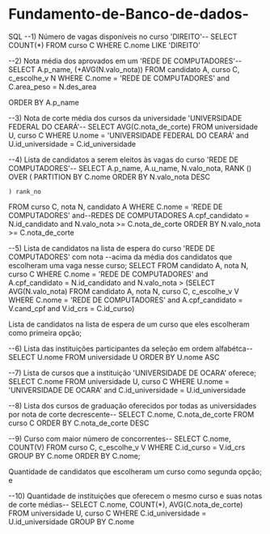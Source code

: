 # Fundamento-de-Banco-de-dados-
SQL
--1) Número de vagas disponíveis no curso 'DIREITO'--
SELECT COUNT(*)
FROM curso C
WHERE C.nome LIKE 'DIREITO'

--2) Nota média dos aprovados em um 'REDE DE COMPUTADORES'--
SELECT A.p_name, (+AVG(N.valo_nota))
FROM candidato A, curso C, c_escolhe_v N
WHERE C.nome = 'REDE DE COMPUTADORES' and
	  C.area_peso = N.des_area
	  
ORDER BY A.p_name

--3) Nota de corte média dos cursos da universidade 'UNIVERSIDADE FEDERAL DO CEARÁ'--
SELECT AVG(C.nota_de_corte)
FROM universidade U, curso C
WHERE U.nome = 'UNIVERSIDADE FEDERAL DO CEARÁ' and
	  U.id_universidade = C.id_universidade


--4) Lista de candidatos a serem eleitos às vagas do curso 'REDE DE COMPUTADORES'--
SELECT A.p_name, A.u_name, N.valo_nota,
		RANK () OVER ( 
				PARTITION BY C.nome 
				ORDER BY N.valo_nota DESC
			
	) rank_no 
FROM curso C, nota N, candidato A
WHERE C.nome = 'REDE DE COMPUTADORES' and--REDES DE COMPUTADORES
	  A.cpf_candidato = N.id_candidato and
	  N.valo_nota >= C.nota_de_corte
ORDER BY N.valo_nota >= C.nota_de_corte



--5) Lista de candidatos na lista de espera do curso 'REDE DE COMPUTADORES' com nota
--acima da média dos candidatos que escolheram uma vaga nesse curso;
SELECT
FROM candidato A, nota N, curso C
WHERE C.nome = 'REDE DE COMPUTADORES' and
	  A.cpf_candidato  = N.id_candidato and
	  N.valo_nota > (SELECT AVG(N.valo_nota)
					 FROM candidato A, nota N, curso C, c_escolhe_v V
					 WHERE C.nome = 'REDE DE COMPUTADORES' and
					 	   A.cpf_candidato = V.cand_cpf and
					 	   V.id_crs = C.id_curso)


Lista de candidatos na lista de espera de um curso que eles escolheram como primeira opção;

--6) Lista das instituições participantes da seleção em ordem alfabétca--
SELECT U.nome
FROM universidade U
ORDER BY U.nome ASC

--7) Lista de cursos que a instituição 'UNIVERSIDADE DE OCARA' oferece;
SELECT C.nome
FROM universidade U, curso C
WHERE U.nome = 'UNIVERSIDADE DE OCARA' and
	  C.id_universidade = U.id_universidade

--8) Lista dos cursos de graduação oferecidos por todas as universidades por nota de corte decrescente--
SELECT C.nome, C.nota_de_corte
FROM curso C
ORDER BY C.nota_de_corte DESC

--9) Curso com maior número de concorrentes--
SELECT C.nome, COUNT(V)
FROM curso C, c_escolhe_v V
WHERE C.id_curso = V.id_crs
GROUP BY  C.nome
ORDER BY C.nome;

Quantidade de candidatos que escolheram um curso como segunda opção; e

--10) Quantidade de instituições que oferecem o mesmo curso e suas notas de corte médias--
SELECT C.nome, COUNT(*), AVG(C.nota_de_corte)
FROM universidade U, curso C
WHERE C.id_universidade = U.id_universidade
GROUP BY C.nome
